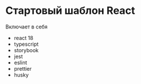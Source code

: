 # Стартовый шаблон React

Включает в себя
- react 18
- typescript
- storybook
- jest
- eslint
- prettier
- husky



